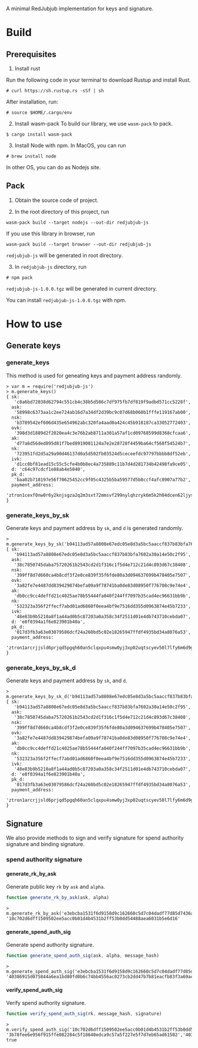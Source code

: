 A minimal RedJubjub implementation for keys and signature.
# Build

## Prerequisites 
1. Install rust

Run the following code in your terminal to download Rustup and install Rust.
```
# curl https://sh.rustup.rs -sSf | sh
```
After installation, run:
```
# source $HOME/.cargo/env
```

2. Install wasm-pack
To build our library, we use `wasm-pack` to pack.

```
$ cargo install wasm-pack
```

3. Install Node with npm. In MacOS, you can run
```
# brew install node
```
In other OS, you can do as Nodejs site.

## Pack

1. Obtain the source code of project.

2. In the root directory of this project, run

```
wasm-pack build --target nodejs --out-dir redjubjub-js
```
If you use this library in browser, run
```
wasm-pack build --target browser --out-dir redjubjub-js
```
`redjubjub-js` will be generated in root directory.

3. In `redjubjub-js` directory, run

```
# npm pack
```
`redjubjub-js-1.0.0.tgz` will be generated in current directory. 

You can install `redjubjub-js-1.0.0.tgz` with npm.

# How to use

## Generate keys

### generate_keys

This method is used for geneating keys and payment address randomly.

```console
> var m = require('redjubjub-js')
> m.generate_keys()
{ sk:
   'c8a6bd72038d62794c551cb4c38b5d586c7df975fb7df819f9adbd571cc5228f',
  ask:
   '58998c6373aa1c2ee724ab16d7a34df2d39bc9c07d68b060b1fffe119167ab00',
  nsk:
   'b3789542ef606d435e654962abc320fa4aad0a424c45b918187ca33052772403',
  ovk:
   '398d3d1889d2f2020ea4c3e76b2ab8711a301a57af1cd09768599d8368cfcaa6',
  ak:
   'd77a6d56ded895d81f7bed8919081124a7e2e28728f4459ba64cf568f54524b7',
  nk:
   '723951fd2d5a29a90d46137d0a5d502fb03524d5ceceefdc97797bbbb8df52eb',
  ivk:
   'd1cc0bf81ead15c55c5cfe4b0b8ec4a735889c11b7d4d281734b42498fa9ce05',
  d: 'c64c97cdcf1e88ab4e5040',
  pk_d:
   'baa02b718197e56f70625452cc9f05c4325b5ba59577d5b8ccf4afc8907a77b2',
  payment_address:
   'ztron1cexf0nw0r6y2knjsgza2q2m3sxt72mmsvf299nylqhzryk6m5k2h04dcen62ljys0fmmyq2x49f' }

```

### generate_keys_by_sk

Generate keys and payment address by `sk`, and `d` is generated randomly.

```console
> m.generate_keys_by_sk('b94113ad57a8808e67edc05e8d3a5bc5aaccf837b83bfa7602a30a14e50c2f95')
{ sk:
   'b94113ad57a8808e67edc05e8d3a5bc5aaccf837b83bfa7602a30a14e50c2f95',
  ask:
   '38c7850745daba75720261b2543cd2d1f316c1f5d4e712c21d4c893d67c38408',
  nsk:
   '399ff8d7d660ca4b8cdf3f2e0ce839f35f6fde80a3d094637699b478405e7507',
  ovk:
   '3a82fe7e4487dd839429874befa09a9f78741ba0de83d08950f776708c9e74e4',
  ak:
   'db0cc9cc4deffd21c4025ae78b55444fa040f244ff7097b35cad4ec96631bb9b',
  nk:
   '532323a356f2ffecf7abd01ad6860f0eea4bf9e7516dd355d0963874e45b7233',
  ivk:
   '48e83b9b5210a8f1a44ad0b5c87203a0a358c34f2511d01e4db743710cebda07',
  d: 'e8f0394a1f6e823901b40a',
  pk_d:
   '017d3fb3a63e03079586dcf24a260bd5c02e18265947ffdf4935bd34a8076a53',
  payment_address:
   'ztron1arcrjjsld6prjqd5pgqh60an5clqxpu4smw0yj3xp02uqtscyev50l7lfy6m6d9gqa49xrmly5e' }

```

### generate_keys_by_sk_d

Generate keys and payment address by `sk`, and `d`.

```console
> m.generate_keys_by_sk_d('b94113ad57a8808e67edc05e8d3a5bc5aaccf837b83bfa7602a30a14e50c2f95','e8f0394a1f6e823901b40a')
{ sk:
   'b94113ad57a8808e67edc05e8d3a5bc5aaccf837b83bfa7602a30a14e50c2f95',
  ask:
   '38c7850745daba75720261b2543cd2d1f316c1f5d4e712c21d4c893d67c38408',
  nsk:
   '399ff8d7d660ca4b8cdf3f2e0ce839f35f6fde80a3d094637699b478405e7507',
  ovk:
   '3a82fe7e4487dd839429874befa09a9f78741ba0de83d08950f776708c9e74e4',
  ak:
   'db0cc9cc4deffd21c4025ae78b55444fa040f244ff7097b35cad4ec96631bb9b',
  nk:
   '532323a356f2ffecf7abd01ad6860f0eea4bf9e7516dd355d0963874e45b7233',
  ivk:
   '48e83b9b5210a8f1a44ad0b5c87203a0a358c34f2511d01e4db743710cebda07',
  d: 'e8f0394a1f6e823901b40a',
  pk_d:
   '017d3fb3a63e03079586dcf24a260bd5c02e18265947ffdf4935bd34a8076a53',
  payment_address:
   'ztron1arcrjjsld6prjqd5pgqh60an5clqxpu4smw0yj3xp02uqtscyev50l7lfy6m6d9gqa49xrmly5e' }

```


## Signature
We also provide methods to sign and verify signature for spend authority signature and binding signature.

### spend authority signature

#### generate_rk_by_ask

Generate public key `rk` by `ask` and  `alpha`.

```JavaScript
function generate_rk_by_ask(ask, alpha)
```

```console
> m.generate_rk_by_ask('e3ebcba1531f6d9158d9c162660c5d7c04dadf77d85d7436a9c98b291ff69a09','2608999c3a97d005a879ecdaa16fd29ae434fb67b177c5e875b0c829e6a1db04')
'10c702d6dff1509502ee5acc0b01d4b4531b2ff53b0dd54488aea6031b5e6d16'
``` 

#### generate_spend_auth_sig

Generate spend authority signature.

```JavaScript
function generate_spend_auth_sig(ask, alpha, message_hash)
```

```console
> m.generate_spend_auth_sig('e3ebcba1531f6d9158d9c162660c5d7c04dadf77d85d7436a9c98b291ff69a09','2608999c3a97d005a879ecdaa16fd29ae434fb67b177c5e875b0c829e6a1db04','3b78fee6e956f915ffe082284c5f18640edca9c57a5f227e5f7d7eb65ad61502')
'40386915d075844a6ea1bd80fd0b6c74bb4556ac0273cb2dd47b7b81eacfb83f3a69ac95cf63b98ad7e3120754cb1033656ce0b0eae9a1f0ace829c14005610a'
```

#### verify_spend_auth_sig

Verify spend authority signature.

```JavaScript
function verify_spend_auth_sig(rk, message_hash, signature)
```

```console
> m.verify_spend_auth_sig('10c702d6dff1509502ee5acc0b01d4b4531b2ff53b0dd54488aea6031b5e6d16', '3b78fee6e956f915ffe082284c5f18640edca9c57a5f227e5f7d7eb65ad61502','40386915d075844a6ea1bd80fd0b6c74bb4556ac0273cb2dd47b7b81eacfb83f3a69ac95cf63b98ad7e3120754cb1033656ce0b0eae9a1f0ace829c14005610a')
true
```

[comment]: <> (### binding signature)

[comment]: <> (#### generate_pk_by_sk)

[comment]: <> (Generate public key `pk` from private key `sk`.)

[comment]: <> (```JavaScript)

[comment]: <> (function  generate_pk_by_sk&#40;sk&#41;)

[comment]: <> (```)

[comment]: <> (```console)

[comment]: <> (> m.generate_pk_by_sk&#40;'e3ebcba1531f6d9158d9c162660c5d7c04dadf77d85d7436a9c98b291ff69a09'&#41;)

[comment]: <> ('61a7134af4a6194592735dcda46c3119bdf547bc1e58bd60852cc88ba75f44a3')

[comment]: <> (```)

[comment]: <> (### generate_binding_sig)

[comment]: <> (Generate binding signature)

[comment]: <> (```JavaScript)

[comment]: <> (function  generate_binding_sig&#40;sk, message_hash&#41;)

[comment]: <> (```)

[comment]: <> (```console)

[comment]: <> (> m.generate_binding_sig&#40;'e3ebcba1531f6d9158d9c162660c5d7c04dadf77d85d7436a9c98b291ff69a09','3b78fee6e956f915ffe082284c5f18640edca9c57a5f227e5f7d7eb65ad61502'&#41;)

[comment]: <> ('fea301d1f8c0ca3032cdfad36e64aaa27631419fdc84453d994beaa287408adf78e0478b8293eda3b3ba76f5c7efa302116fc577d18f354a5ff42ed25a655001')

[comment]: <> (```)

[comment]: <> (#### verify_binding_sig)

[comment]: <> (```JavaScript)

[comment]: <> (function  verify_binding_sig&#40;pk, message_hash, signature&#41;)

[comment]: <> (```)

[comment]: <> (```console)

[comment]: <> (> m.verify_binding_sig&#40;'61a7134af4a6194592735dcda46c3119bdf547bc1e58bd60852cc88ba75f44a3','3b78fee6e956f915ffe082284c5f18640edca9c57a5f227e5f7d7eb65ad61502','fea301d1f8c0ca3032cdfad36e64aaa27631419fdc84453d994beaa287408adf78e0478b8293eda3b3ba76f5c7efa302116fc577d18f354a5ff42ed25a655001'&#41;)

[comment]: <> (true)

[comment]: <> (```)

